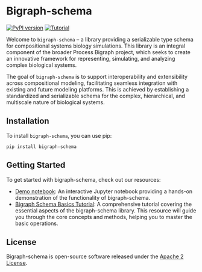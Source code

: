 # Bigraph-schema

[![PyPI version](https://img.shields.io/pypi/v/bigraph-schema.svg)](https://pypi.org/project/bigraph-schema/)
[![Tutorial](https://img.shields.io/badge/GitHub%20Pages-Tutorial-brightgreen)](https://vivarium-collective.github.io/bigraph-schema/notebooks/demo.html)

Welcome to `bigraph-schema` – a library providing a serializable type schema for compositional systems biology 
simulations. This library is an integral component of the broader Process Bigraph project, which seeks to create an 
innovative framework for representing, simulating, and analyzing complex biological systems.

The goal of `bigraph-schema` is to support interoperability and extensibility across compositional modeling, 
facilitating seamless integration with existing and future modeling platforms. This is achieved by establishing a 
standardized and serializable schema for the complex, hierarchical, and multiscale nature of biological systems.

## Installation

To install `bigraph-schema`, you can use pip:

```console
pip install bigraph-schema
```

## Getting Started

To get started with bigraph-schema, check out our resources:

* [Demo notebook](https://vivarium-collective.github.io/bigraph-schema/notebooks/demo.html): An interactive Jupyter notebook providing a hands-on demonstration of the functionality of bigraph-schema.
* [Bigraph Schema Basics Tutorial](https://vivarium-collective.github.io/bigraph-viz/notebooks/basics.html): A comprehensive tutorial covering the essential aspects of the bigraph-schema library. 
This resource will guide you through the core concepts and methods, helping you to master the basic operations.

## License

Bigraph-schema is open-source software released under the [Apache 2 License](https://github.com/vivarium-collective/bigraph-schema/LICENSE).
